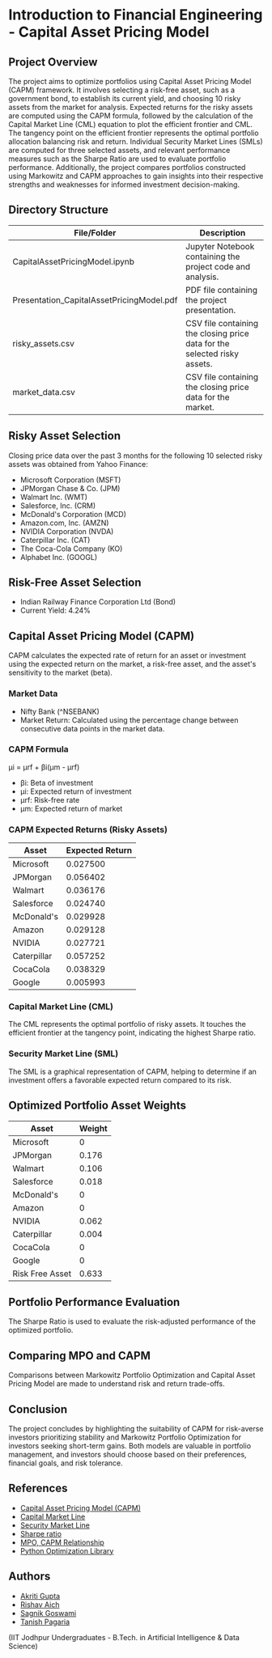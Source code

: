 # Introduction to Financial Engineering - Capital Asset Pricing Model

## Project Overview
The project aims to optimize portfolios using Capital Asset Pricing Model (CAPM) framework. It involves selecting a risk-free asset, such as a government bond, to establish its current yield, and choosing 10 risky assets from the market for analysis. Expected returns for the risky assets are computed using the CAPM formula, followed by the calculation of the Capital Market Line (CML) equation to plot the efficient frontier and CML. The tangency point on the efficient frontier represents the optimal portfolio allocation balancing risk and return. Individual Security Market Lines (SMLs) are computed for three selected assets, and relevant performance measures such as the Sharpe Ratio are used to evaluate portfolio performance. Additionally, the project compares portfolios constructed using Markowitz and CAPM approaches to gain insights into their respective strengths and weaknesses for informed investment decision-making.

## Directory Structure

| File/Folder                   | Description                                     |
| ------------------------------ | ----------------------------------------------- |
| CapitalAssetPricingModel.ipynb | Jupyter Notebook containing the project code and analysis. |
| Presentation_CapitalAssetPricingModel.pdf | PDF file containing the project presentation.  |
| risky_assets.csv | CSV file containing the closing price data for the selected risky assets. |
| market_data.csv | CSV file containing the closing price data for the market. |

## Risky Asset Selection
Closing price data over the past 3 months for the following 10 selected risky assets was obtained from Yahoo Finance:
- Microsoft Corporation (MSFT)
- JPMorgan Chase & Co. (JPM)
- Walmart Inc. (WMT)
- Salesforce, Inc. (CRM)
- McDonald's Corporation (MCD)
- Amazon.com, Inc. (AMZN)
- NVIDIA Corporation (NVDA)
- Caterpillar Inc. (CAT)
- The Coca-Cola Company (KO)
- Alphabet Inc. (GOOGL)

## Risk-Free Asset Selection
- Indian Railway Finance Corporation Ltd (Bond)
- Current Yield: 4.24%

## Capital Asset Pricing Model (CAPM)
CAPM calculates the expected rate of return for an asset or investment using the expected return on the market, a risk-free asset, and the asset's sensitivity to the market (beta).

### Market Data
- Nifty Bank (^NSEBANK)
- Market Return: Calculated using the percentage change between consecutive data points in the market data.

### CAPM Formula
μi = μrf + βi(μm - μrf)
- βi: Beta of investment
- μi: Expected return of investment
- μrf: Risk-free rate
- μm: Expected return of market

### CAPM Expected Returns (Risky Assets)
| Asset          | Expected Return |
|----------------|-----------------|
| Microsoft      | 0.027500        |
| JPMorgan       | 0.056402        |
| Walmart        | 0.036176        |
| Salesforce     | 0.024740        |
| McDonald's     | 0.029928        |
| Amazon         | 0.029128        |
| NVIDIA         | 0.027721        |
| Caterpillar    | 0.057252        |
| CocaCola       | 0.038329        |
| Google         | 0.005993        |

### Capital Market Line (CML)
The CML represents the optimal portfolio of risky assets. It touches the efficient frontier at the tangency point, indicating the highest Sharpe ratio.

### Security Market Line (SML)
The SML is a graphical representation of CAPM, helping to determine if an investment offers a favorable expected return compared to its risk.

## Optimized Portfolio Asset Weights
| Asset              | Weight          |
|--------------------|-----------------|
| Microsoft          | 0               |
| JPMorgan           | 0.176           |
| Walmart            | 0.106           |
| Salesforce         | 0.018           |
| McDonald's         | 0               |
| Amazon             | 0               |
| NVIDIA             | 0.062           |
| Caterpillar        | 0.004           |
| CocaCola           | 0               |
| Google             | 0               |
| Risk Free Asset    | 0.633           |

## Portfolio Performance Evaluation
The Sharpe Ratio is used to evaluate the risk-adjusted performance of the optimized portfolio.

## Comparing MPO and CAPM
Comparisons between Markowitz Portfolio Optimization and Capital Asset Pricing Model are made to understand risk and return trade-offs.

## Conclusion
The project concludes by highlighting the suitability of CAPM for risk-averse investors prioritizing stability and Markowitz Portfolio Optimization for investors seeking short-term gains. Both models are valuable in portfolio management, and investors should choose based on their preferences, financial goals, and risk tolerance.

## References
- [Capital Asset Pricing Model (CAPM)](https://www.investopedia.com/terms/c/capm.asp)
- [Capital Market Line](https://www.wallstreetmojo.com/capital-market-line/)
- [Security Market Line](https://www.investopedia.com/terms/s/sml.asp)
- [Sharpe ratio](https://www.investopedia.com/terms/s/sharperatio.asp)
- [MPO, CAPM Relationship](https://fastercapital.com/content/CAPM-and-Markowitz-Efficient-Set--Unveiling-the-Relationship.html)
- [Python Optimization Library](https://docs.scipy.org/doc/scipy/reference/generated/scipy.optimize.minimize.html)

## Authors
- [Akriti Gupta](mailto:gupta.97@iitj.ac.in)
- [Rishav Aich](mailto:aich.1@iitj.ac.in)
- [Sagnik Goswami](mailto:goswami.5@iitj.ac.in)
- [Tanish Pagaria](mailto:pagaria.2@iitj.ac.in)

(IIT Jodhpur Undergraduates - B.Tech. in Artificial Intelligence & Data Science)